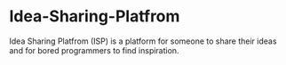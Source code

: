 # Idea-Sharing-Platfrom
Idea Sharing Platfrom (ISP) is a platform for someone to share their ideas and for bored programmers to find inspiration.
